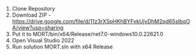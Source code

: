 1. Clone Repository
2. Download ZIP - https://drive.google.com/file/d/11z3rXSpHKhBYFvkUjvDhM2pd65sIbqOA/view?usp=sharing
3. Put it to MORT/bin/x64/Release/net7.0-windows10.0.22621.0
4. Open Visual Studio 2022
5. Run solution MORT.sln with x64 Release
